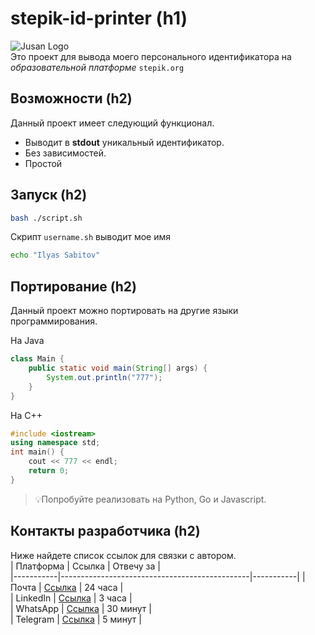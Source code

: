 # stepik-id-printer (h1)
![Jusan Logo](https://ucarecdn.com/02b8ff49-8f2b-4ce9-be84-7d4bdc6b9b67/)  
Это проект для вывода моего персонального идентификатора на *образовательной платформе* ```stepik.org```
## Возможности (h2)
Данный проект имеет следующий функционал.
* Выводит в **stdout** уникальный идентификатор.
* Без зависимостей.
* Простой
## Запуск (h2)
```bash
bash ./script.sh
```   


Скрипт ```username.sh``` выводит мое имя   

```bash
echo "Ilyas Sabitov"
```   
## Портирование (h2)
Данный проект можно портировать на другие языки программирования. 

На Java
```Java
class Main {
	public static void main(String[] args) {
		System.out.println("777");
	}
}
```
На C++
```C++
#include <iostream>
using namespace std;
int main() {
	cout << 777 << endl;
	return 0;
}
```
>:bulb:Попробуйте реализовать на Python, Go и Javascript.
## Контакты разработчика (h2)
Ниже найдете список ссылок для связки с автором.  
| Платформа | Ссылка                                        | Отвечу за |  
|-----------|-----------------------------------------------|-----------|
| Почта     | [Ссылка](https://github.com/Imam26/jusan-git) | 24 часа   |  
| LinkedIn  | [Ссылка](https://github.com/Imam26/jusan-git) | 3 часа    |  
| WhatsApp  | [Ссылка](https://github.com/Imam26/jusan-git) | 30 минут  |  
| Telegram  | [Ссылка](https://github.com/Imam26/jusan-git) | 5 минут   |   
